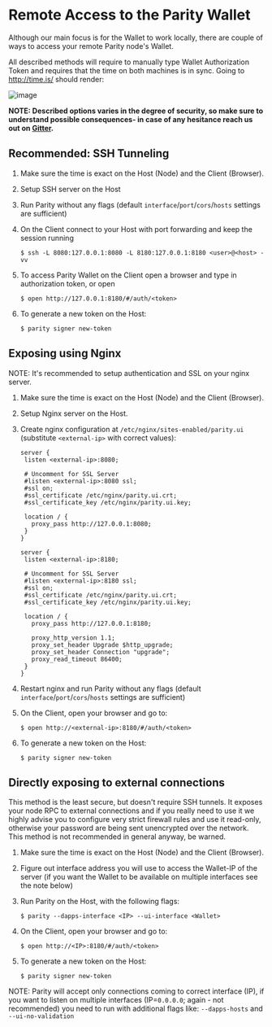 # Remote Access to the Parity Wallet

Although our main focus is for the Wallet to work locally, there are couple of ways to access your remote Parity node's Wallet.

All described methods will require to manually type Wallet Authorization Token and requires that the time on both machines is in sync. Going to http://time.is/ should render:

![image](https://cloud.githubusercontent.com/assets/138296/19265409/5e4a89ce-8fa5-11e6-8ec6-6c72c138ee48.png)


**NOTE: Described options varies in the degree of security, so make sure to understand possible consequences- in case of any hesitance reach us out on [Gitter](https://gitter.im/ethcore/parity).**


## Recommended: SSH Tunneling

1. Make sure the time is exact on the Host (Node) and the Client (Browser).
1. Setup SSH server on the Host
1. Run Parity without any flags (default `interface`/`port`/`cors`/`hosts` settings are sufficient)
1. On the Client connect to your Host with port forwarding and keep the session running

   ```
   $ ssh -L 8080:127.0.0.1:8080 -L 8180:127.0.0.1:8180 <user>@<host> -vv
   ```
1. To access Parity Wallet on the Client open a browser and type in authorization token, or open

   ```
   $ open http://127.0.0.1:8180/#/auth/<token>
   ```

1. To generate a new token on the Host:

   ```
   $ parity signer new-token
   ```

## Exposing using Nginx

NOTE: It's recommended to setup authentication and SSL on your nginx server.

1. Make sure the time is exact on the Host (Node) and the Client (Browser).
1. Setup Nginx server on the Host.
1. Create nginx configuration at `/etc/nginx/sites-enabled/parity.ui` (substitute `<external-ip>` with correct values):
    ```
   server {
     listen <external-ip>:8080;

     # Uncomment for SSL Server
     #listen <external-ip>:8080 ssl;
     #ssl on;
     #ssl_certificate /etc/nginx/parity.ui.crt;
     #ssl_certificate_key /etc/nginx/parity.ui.key;

     location / {
       proxy_pass http://127.0.0.1:8080;
     }
   }

   server {
     listen <external-ip>:8180;

     # Uncomment for SSL Server
     #listen <external-ip>:8180 ssl;
     #ssl on;
     #ssl_certificate /etc/nginx/parity.ui.crt;
     #ssl_certificate_key /etc/nginx/parity.ui.key;

     location / {
       proxy_pass http://127.0.0.1:8180;

       proxy_http_version 1.1;
       proxy_set_header Upgrade $http_upgrade;
       proxy_set_header Connection "upgrade";
       proxy_read_timeout 86400;
     }
   }
    ```
1. Restart nginx and run Parity without any flags (default `interface`/`port`/`cors`/`hosts` settings are sufficient)
1. On the Client, open your browser and go to:

   ```
   $ open http://<external-ip>:8180/#/auth/<token>
   ```

1. To generate a new token on the Host:

   ```
   $ parity signer new-token
   ```

## Directly exposing to external connections

This method is the least secure, but doesn't require SSH tunnels. It exposes your node RPC to external connections and if you really need to use it we highly advise you to configure very strict firewall rules and use it read-only, otherwise your password are being sent unencrypted over the network. This method is not recommended in general anyway, be warned.

1. Make sure the time is exact on the Host (Node) and the Client (Browser).
1. Figure out interface address you will use to access the Wallet-IP of the server (if you want the Wallet to be available on multiple interfaces see the note below)
1. Run Parity on the Host, with the following flags:

   ```
   $ parity --dapps-interface <IP> --ui-interface <Wallet>
   ```

1. On the Client, open your browser and go to:

   ```
   $ open http://<IP>:8180/#/auth/<token>
   ```

1. To generate a new token on the Host:

   ```
   $ parity signer new-token
   ```

NOTE: Parity will accept only connections coming to correct interface (IP), if you want to listen on multiple interfaces (IP=`0.0.0.0`; again - not recommended) you need to run with additional flags like: `--dapps-hosts` and `--ui-no-validation`
